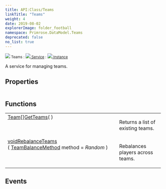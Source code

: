 ```yaml
---
title: API:Class/Teams
linkTitle: "Teams"
weight: 4
date: 2019-08-02
explorerImage: folder_football
namespace: Primrose.DataModel.Teams
deprecated: false
no_list: true
---
```

<small class="inheritance">
<span class="" href="/docs/api-reference/Class/Teams"><img src="/icons/silk/folder_football.png"/>&nbsp;Teams</span>&nbsp;:&nbsp;<a class="" href="/docs/api-reference/Class/Service"><img src="/icons/silk/default.png"/>&nbsp;Service</a>&nbsp;:&nbsp;<a class="" href="/docs/api-reference/Class/Instance"><img src="/icons/silk/default.png"/>&nbsp;Instance</a></small>
<p class="summary">

A service for managing teams.

</p>
 
## Properties
 
<table class="studiohide">
<tbody>
</tbody>
</table>
 
## Functions
 
<table class="studiohide">
<tbody>
<tr class="function-row ">
<td style="vertical-align:top;white-space:normal;">
<div>
<span><a class="type" href="/docs/api-reference/Class/Team">Team</a>[]</span><span class="method-body" style="text-indent: -2em;"><a class="method-name  " href="GetTeams">GetTeams</a></span><span style="display: inline-block">( <span class="param" style="white-space: nowrap"></span> )</span></span></div></td>
<td style="vertical-align:top;white-space:normal;">
<p>
Returns a list of existing teams.
</p></td>
</tr>

<tr class="function-row ">
<td style="vertical-align:top;white-space:normal;">
<div>
<a class="type" href="/docs/api-reference/System/void">void</a><span class="method-body" style="text-indent: -2em;"><a class="method-name  " href="RebalanceTeams">RebalanceTeams</a></span><span style="display: inline-block">( <span class="param" style="white-space: nowrap"><a class="type" href="/docs/api-reference/Enum/TeamBalanceMethod">TeamBalanceMethod</a> method = <i>Random</i></span> )</span></span></div></td>
<td style="vertical-align:top;white-space:normal;">
<p>
Rebalances players across teams.
</p></td>
</tr>

</tbody>
</table>
 
## Events
 
<table class="studiohide">
<tbody>
</tbody>
</table>
<b>
</b>
<div class="inheritors">
<ul class="root">
</ul>
</div>

